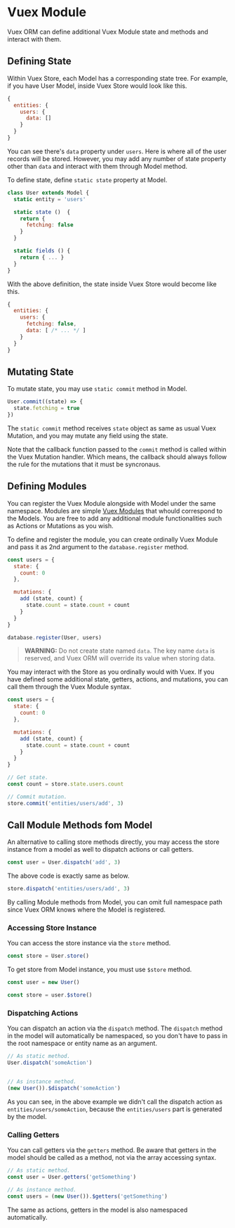 # Vuex Module

Vuex ORM can define additional Vuex Module state and methods and interact with them.

## Defining State

Within Vuex Store, each Model has a corresponding state tree. For example, if you have User Model, inside Vuex Store would look like this.

```js
{
  entities: {
    users: {
      data: []
    }
  }
}
```

You can see there's `data` property under `users`. Here is where all of the user records will be stored. However, you may add any number of state property other than `data` and interact with them through Model method.

To define state, define `static state` property at Model.

```js
class User extends Model {
  static entity = 'users'

  static state ()  {
    return {
      fetching: false
    }
  }

  static fields () {
    return { ... }
  }
}
```

With the above definition, the state inside Vuex Store would become like this.

```js
{
  entities: {
    users: {
      fetching: false,
      data: [ /* ... */ ]
    }
  }
}
```

## Mutating State

To mutate state, you may use `static commit` method in Model.

```js
User.commit((state) => {
  state.fetching = true
})
```

The `static commit` method receives `state` object as same as usual Vuex Mutation, and you may mutate any field using the state.

Note that the callback function passed to the `commit` method is called within the Vuex Mutation handler. Which means, the callback should always follow the rule for the mutations that it must be syncronaus.

## Defining Modules

You can register the Vuex Module alongside with Model under the same namespace. Modules are simple [Vuex Modules](https://vuex.vuejs.org/en/modules.html) that whould correspond to the Models. You are free to add any additional module functionalities such as Actions or Mutations as you wish.

To define and register the module, you can create ordinally Vuex Module and pass it as 2nd argument to the `database.register` method.

```js
const users = {
  state: {
    count: 0
  },

  mutations: {
    add (state, count) {
      state.count = state.count + count
    }
  }
}

database.register(User, users)
```

> **WARNING:** Do not create state named `data`. The key name `data` is reserved, and Vuex ORM will override its value when storing data.

You may interact with the Store as you ordinally would with Vuex. If you have defined some additional state, getters, actions, and mutations, you can call them through the Vuex Module syntax.

```js
const users = {
  state: {
    count: 0
  },

  mutations: {
    add (state, count) {
      state.count = state.count + count
    }
  }
}

// Get state.
const count = store.state.users.count

// Commit mutation.
store.commit('entities/users/add', 3)
```

## Call Module Methods fom Model

An alternative to calling store methods directly, you may access the store instance from a model as well to dispatch actions or call getters.

```js
const user = User.dispatch('add', 3)
```

The above code is exactly same as below.

```js
store.dispatch('entities/users/add', 3)
```

By calling Module methods from Model, you can omit full namespace path since Vuex ORM knows where the Model is registered.

### Accessing Store Instance

You can access the store instance via the `store` method.

```js
const store = User.store()
```

To get store from Model instance, you must use `$store` method.

```js
const user = new User()

const store = user.$store()
```

### Dispatching Actions

You can dispatch an action via the `dispatch` method. The `dispatch` method in the model will automatically be namespaced, so you don't have to pass in the root namespace or entity name as an argument.

```js
// As static method.
User.dispatch('someAction')


// As instance method.
(new User()).$dispatch('someAction')
```

As you can see, in the above example we didn't call the dispatch action as `entities/users/someAction`, because the `entities/users` part is generated by the model.

### Calling Getters

You can call getters via the `getters` method. Be aware that getters in the model should be called as a method, not via the array accessing syntax.

```js
// As static method.
const user = User.getters('getSomething')

// As instance method.
const users = (new User()).$getters('getSomething')
```

The same as actions, getters in the model is also namespaced automatically.
